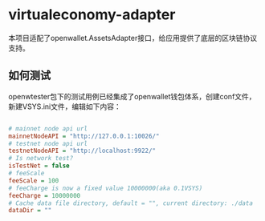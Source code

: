 # virtualeconomy-adapter

本项目适配了openwallet.AssetsAdapter接口，给应用提供了底层的区块链协议支持。

## 如何测试

openwtester包下的测试用例已经集成了openwallet钱包体系，创建conf文件，新建VSYS.ini文件，编辑如下内容：

```ini

# mainnet node api url
mainnetNodeAPI = "http://127.0.0.1:10026/"
# testnet node api url
testnetNodeAPI = "http://localhost:9922/"
# Is network test?
isTestNet = false
# feeScale
feeScale = 100
# feeCharge is now a fixed value 10000000(aka 0.1VSYS)
feeCharge = 10000000
# Cache data file directory, default = "", current directory: ./data
dataDir = ""

```

